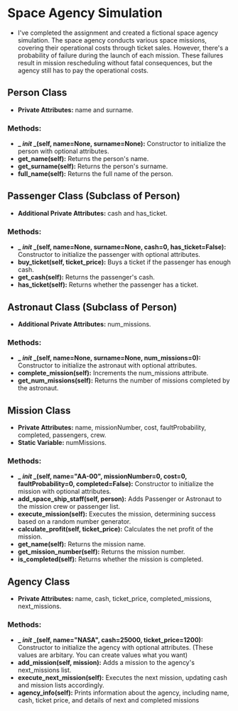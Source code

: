 # Space Agency Simulation
* I've completed the assignment and created a fictional space agency simulation. The space agency conducts various space missions, covering their operational costs through ticket sales. However, there's a probability of failure during the launch of each mission. These failures result in mission rescheduling without fatal consequences, but the agency still has to pay the operational costs.
## Person Class
* **Private Attributes:** name and surname.
### Methods:

* **_ _init_ _(self, name=None, surname=None):** Constructor to initialize the person with optional attributes.
* **get_name(self):** Returns the person's name.
* **get_surname(self):** Returns the person's surname.
* **full_name(self):** Returns the full name of the person.
## Passenger Class (Subclass of Person)
* **Additional Private Attributes:** cash and has_ticket.
### Methods:
* **_ _init_ _(self, name=None, surname=None, cash=0, has_ticket=False):** Constructor to initialize the passenger with optional attributes.
* **buy_ticket(self, ticket_price):** Buys a ticket if the passenger has enough cash.
* **get_cash(self):** Returns the passenger's cash.
* **has_ticket(self):** Returns whether the passenger has a ticket.
## Astronaut Class (Subclass of Person)
* **Additional Private Attributes:** num_missions.
### Methods:
* **_ _init_ _(self, name=None, surname=None, num_missions=0):** Constructor to initialize the astronaut with optional attributes.
* **complete_mission(self):** Increments the num_missions attribute.
* **get_num_missions(self):** Returns the number of missions completed by the astronaut.
## Mission Class
* **Private Attributes:** name, missionNumber, cost, faultProbability, completed, passengers, crew.
* **Static Variable:** numMissions.
### Methods:
* **_ _init_ _(self, name="AA-00", missionNumber=0, cost=0, faultProbability=0, completed=False):** Constructor to initialize the mission with optional attributes.
* **add_space_ship_staff(self, person):** Adds Passenger or Astronaut to the mission crew or passenger list.
* **execute_mission(self):** Executes the mission, determining success based on a random number generator.
* **calculate_profit(self, ticket_price):** Calculates the net profit of the mission.
* **get_name(self):** Returns the mission name.
* **get_mission_number(self):** Returns the mission number.
* **is_completed(self):** Returns whether the mission is completed.
## Agency Class
* **Private Attributes:** name, cash, ticket_price, completed_missions, next_missions.
### Methods:
* **_ _init_ _(self, name="NASA", cash=25000, ticket_price=1200):** Constructor to initialize the agency with optional attributes. (These values are arbitary. You can create values what you want)
* **add_mission(self, mission):** Adds a mission to the agency's next_missions list.
* **execute_next_mission(self):** Executes the next mission, updating cash and mission lists accordingly.
* **agency_info(self):** Prints information about the agency, including name, cash, ticket price, and details of next and completed missions
